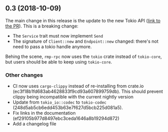 ## 0.3 (2018-10-09)

The main change in this release is the update to the new Tokio API ([link to
the PR](https://github.com/little-dude/rmp-rpc/pull/18)). This is a breaking change:

- The `Service` trait must now implement `Send`
- The signature of `Client::new` and `Endpoint::new` changed: there's not need
  to pass a tokio handle anymore.

Behing the scene, `rmp-rpc` now uses the `tokio` crate instead of `tokio-core`,
but users should be able to keep using `tokio-core`.

### Other changes

- CI now uses `cargo-clippy` instead of re-installing from crate.io
  (ec3f18b1fd683ab4628833f9cd93a607899759db). This should prevent clippy being
  incompatible with the current nightly version
- Update from `tokio_io::codec` to `tokio-codec` (248d5ab5cb6edd453b63e7f627d5bcb225d081a5).
- Fix links in the documentation (ef29105b977d8497ebc3ceda1646a8b19294d872)
- Add a changelog file
